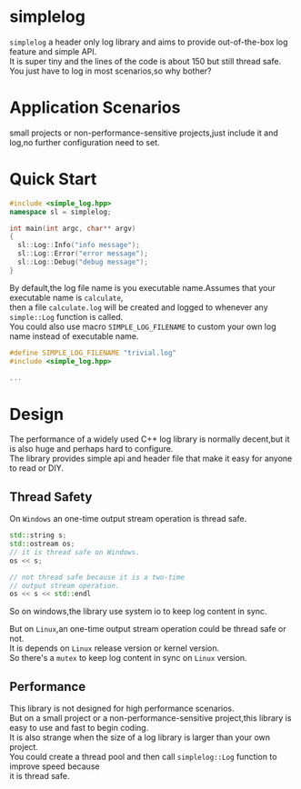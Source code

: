# simplelog
`simplelog` a header only log library and aims to provide out-of-the-box log feature and simple API.  
It is super tiny and the lines of the code is about 150 but still thread safe.  
You just have to log in most scenarios,so why bother?

# Application Scenarios
small projects or non-performance-sensitive projects,just include it and log,no further configuration need to set.  

# Quick Start
```c++
#include <simple_log.hpp>
namespace sl = simplelog;

int main(int argc, char** argv)
{
  sl::Log::Info("info message");
  sl::Log::Error("error message");
  sl::Log::Debug("debug message");
}

```
By default,the log file name is you executable name.Assumes that your executable name is `calculate`,  
then a file `calculate.log` will be created and logged to whenever any `simple::Log` function is called.  
You could also use macro `SIMPLE_LOG_FILENAME` to custom your own log name instead of executable name.  

```c++
#define SIMPLE_LOG_FILENAME "trivial.log"
#include <simple_log.hpp>

...
```

# Design 

The performance of a widely used C++ log library is normally decent,but it is also huge and perhaps hard to configure.  
The library provides simple api and header file that make it easy for anyone to read or DIY.  


## Thread Safety
On `Windows` an one-time output stream operation is thread safe.  
```c++
std::string s;
std::ostream os;
// it is thread safe on Windows.
os << s;

// not thread safe because it is a two-time
// output stream operation.
os << s << std::endl
```
So on windows,the library use system io to keep log content in sync.  

But on `Linux`,an one-time output stream operation could be thread safe or not.  
It is depends on `Linux` release version or kernel version.  
So there's a `mutex` to keep log content in sync on `Linux` version.  


## Performance
This library is not designed for high performance scenarios.  
But on a small project or a non-performance-sensitive project,this library is easy to use and fast to begin coding.  
It is also strange when the size of a log library is larger than your own project.  
You could create a thread pool and then call `simplelog::Log` function to improve speed because  
it is thread safe.  
